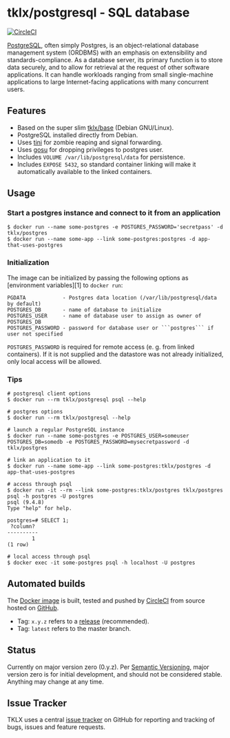 # tklx/postgresql - SQL database

[![CircleCI](https://circleci.com/gh/tklx/postgres.svg?style=shield)](https://circleci.com/gh/tklx/postgres)

[PostgreSQL][postgres], often simply Postgres, is an object-relational database management system (ORDBMS) with an emphasis on extensibility and standards-compliance. As a database server, its primary function is to store data securely, and to allow for retrieval at the request of other software applications. It can handle workloads ranging from small single-machine applications to large Internet-facing applications with many concurrent users.

## Features

- Based on the super slim [tklx/base][base] (Debian GNU/Linux).
- PostgreSQL installed directly from Debian.
- Uses [tini][tini] for zombie reaping and signal forwarding.
- Uses [gosu][gosu] for dropping privileges to postgres user.
- Includes ``VOLUME /var/lib/postgresql/data`` for persistence.
- Includes ``EXPOSE 5432``, so standard container linking will make it
  automatically available to the linked containers.

## Usage

### Start a postgres instance and connect to it from an application

```console
$ docker run --name some-postgres -e POSTGRES_PASSWORD='secretpass' -d tklx/postgres
$ docker run --name some-app --link some-postgres:postgres -d app-that-uses-postgres
```

### Initialization

The image can be initialized by passing the following options as [environment variables][1] to ```docker run```:

    PGDATA            - Postgres data location (/var/lib/postgresql/data by default)
    POSTGRES_DB       - name of database to initialize
    POSTGRES_USER     - name of database user to assign as owner of POSTGRES_DB
    POSTGRES_PASSWORD - password for database user or ```postgres``` if user not specified

```POSTGRES_PASSWORD``` is required for remote access (e. g. from linked containers). If it is not supplied and the datastore was not already initialized, only local access will be allowed.

### Tips

```console
# postgresql client options
$ docker run --rm tklx/postgresql psql --help

# postgres options
$ docker run --rm tklx/postgresql --help

# launch a regular PostgreSQL instance
$ docker run --name some-postgres -e POSTGRES_USER=someuser POSTGRES_DB=somedb -e POSTGRES_PASSWORD=mysecretpassword -d tklx/postgres

# link an application to it
$ docker run --name some-app --link some-postgres:tklx/postgres -d app-that-uses-postgres

# access through psql
$ docker run -it --rm --link some-postgres:tklx/postgres tklx/postgres psql -h postgres -U postgres
psql (9.4.8)
Type "help" for help.

postgres=# SELECT 1;
 ?column? 
----------
        1
(1 row)

# local access through psql
$ docker exec -it some-postgres psql -h localhost -U postgres

```

## Automated builds

The [Docker image](https://hub.docker.com/r/tklx/postgres/) is built, tested and pushed by [CircleCI](https://circleci.com/gh/tklx/postgres) from source hosted on [GitHub](https://github.com/tklx/postgres).

* Tag: ``x.y.z`` refers to a [release](https://github.com/tklx/mongodb/releases) (recommended).
* Tag: ``latest`` refers to the master branch.

## Status

Currently on major version zero (0.y.z). Per [Semantic Versioning][semver],
major version zero is for initial development, and should not be considered
stable. Anything may change at any time.

## Issue Tracker

TKLX uses a central [issue tracker][tracker] on GitHub for reporting and
tracking of bugs, issues and feature requests.

[postgres]: https://www.postgresql.org/
[base]: https://github.com/tklx/base
[tini]: https://github.com/krallin/tini
[gosu]: https://github.com/tianon/gosu
[semver]: http://semver.org/
[tracker]: https://github.com/tklx/tracker/issues
